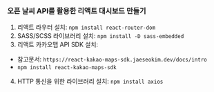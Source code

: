 ### 오픈 날씨 API를 활용한 리액트 대시보드 만들기

1. 리액트 라우터 설치: `npm install react-router-dom`
2. SASS/SCSS 라이브러리 설치: `npm install -D sass-embedded`
3. 리액트 카카오맵 API SDK 설치:

-   참고문서: `https://react-kakao-maps-sdk.jaeseokim.dev/docs/intro`
-   `npm install react-kakao-maps-sdk`

4. HTTP 통신을 위한 라이브러리 설치: `npm install axios`

